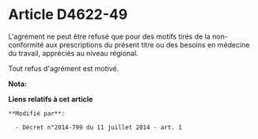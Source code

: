 # Article D4622-49

L'agrément ne peut être refusé que pour des motifs tirés de la non-conformité aux prescriptions du présent titre ou des
besoins en médecine du travail, appréciés au niveau régional. 

Tout refus d'agrément est motivé.

**Nota:**



**Liens relatifs à cet article**

	**Modifié par**:

	  - Décret n°2014-799 du 11 juillet 2014 - art. 1
